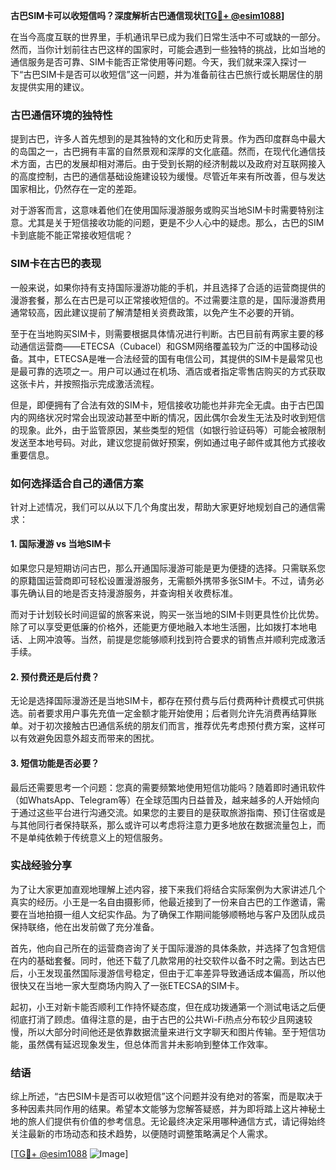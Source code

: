 **古巴SIM卡可以收短信吗？深度解析古巴通信现状[[TG💪+ @esim1088](https://t.me/s/esim1088)]**

在当今高度互联的世界里，手机通讯早已成为我们日常生活中不可或缺的一部分。然而，当你计划前往古巴这样的国家时，可能会遇到一些独特的挑战，比如当地的通信服务是否可靠、SIM卡能否正常使用等问题。今天，我们就来深入探讨一下“古巴SIM卡是否可以收短信”这一问题，并为准备前往古巴旅行或长期居住的朋友提供实用的建议。

### 古巴通信环境的独特性

提到古巴，许多人首先想到的是其独特的文化和历史背景。作为西印度群岛中最大的岛国之一，古巴拥有丰富的自然景观和深厚的文化底蕴。然而，在现代化通信技术方面，古巴的发展却相对滞后。由于受到长期的经济制裁以及政府对互联网接入的高度控制，古巴的通信基础设施建设较为缓慢。尽管近年来有所改善，但与发达国家相比，仍然存在一定的差距。

对于游客而言，这意味着他们在使用国际漫游服务或购买当地SIM卡时需要特别注意。尤其是关于短信接收功能的问题，更是不少人心中的疑虑。那么，古巴的SIM卡到底能不能正常接收短信呢？

### SIM卡在古巴的表现

一般来说，如果你持有支持国际漫游功能的手机，并且选择了合适的运营商提供的漫游套餐，那么在古巴是可以正常接收短信的。不过需要注意的是，国际漫游费用通常较高，因此建议提前了解清楚相关资费政策，以免产生不必要的开销。

至于在当地购买SIM卡，则需要根据具体情况进行判断。古巴目前有两家主要的移动通信运营商——ETECSA（Cubacel）和GSM网络覆盖较为广泛的中国移动设备。其中，ETECSA是唯一合法经营的国有电信公司，其提供的SIM卡是最常见也是最可靠的选项之一。用户可以通过在机场、酒店或者指定零售店购买的方式获取这张卡片，并按照指示完成激活流程。

但是，即便拥有了合法有效的SIM卡，短信接收功能也并非完全无虞。由于古巴国内的网络状况时常会出现波动甚至中断的情况，因此偶尔会发生无法及时收到短信的现象。此外，由于监管原因，某些类型的短信（如银行验证码等）可能会被限制发送至本地号码。对此，建议您提前做好预案，例如通过电子邮件或其他方式接收重要信息。

### 如何选择适合自己的通信方案

针对上述情况，我们可以从以下几个角度出发，帮助大家更好地规划自己的通信需求：

#### 1. 国际漫游 vs 当地SIM卡

如果您只是短期访问古巴，那么开通国际漫游可能是更为便捷的选择。只需联系您的原籍国运营商即可轻松设置漫游服务，无需额外携带多张SIM卡。不过，请务必事先确认目的地是否支持漫游服务，并查询相关收费标准。

而对于计划较长时间逗留的旅客来说，购买一张当地的SIM卡则更具性价比优势。除了可以享受更低廉的价格外，还能更方便地融入本地生活圈，比如拨打本地电话、上网冲浪等。当然，前提是您能够顺利找到符合要求的销售点并顺利完成激活手续。

#### 2. 预付费还是后付费？

无论是选择国际漫游还是当地SIM卡，都存在预付费与后付费两种计费模式可供挑选。前者要求用户事先充值一定金额才能开始使用；后者则允许先消费再结算账单。对于初次接触古巴通信系统的朋友们而言，推荐优先考虑预付费方案，这样可以有效避免因意外超支而带来的困扰。

#### 3. 短信功能是否必要？

最后还需要思考一个问题：您真的需要频繁地使用短信功能吗？随着即时通讯软件（如WhatsApp、Telegram等）在全球范围内日益普及，越来越多的人开始倾向于通过这些平台进行沟通交流。如果您的主要目的是获取旅游指南、预订住宿或是与其他同行者保持联系，那么或许可以考虑将注意力更多地放在数据流量包上，而不是单纯依赖于传统意义上的短信服务。

### 实战经验分享

为了让大家更加直观地理解上述内容，接下来我们将结合实际案例为大家讲述几个真实的经历。小王是一名自由摄影师，他最近接到了一份来自古巴的工作邀请，需要在当地拍摄一组人文纪实作品。为了确保工作期间能够顺畅地与客户及团队成员保持联络，他在出发前做了充分准备。

首先，他向自己所在的运营商咨询了关于国际漫游的具体条款，并选择了包含短信在内的基础套餐。同时，他还下载了几款常用的社交软件以备不时之需。到达古巴后，小王发现虽然国际漫游信号稳定，但由于汇率差异导致通话成本偏高，所以他很快又在当地一家大型商场内购入了一张ETECSA的SIM卡。

起初，小王对新卡能否顺利工作持怀疑态度，但在成功拨通第一个测试电话之后便彻底打消了顾虑。值得注意的是，由于古巴的公共Wi-Fi热点分布较少且网速较慢，所以大部分时间他还是依靠数据流量来进行文字聊天和图片传输。至于短信功能，虽然偶有延迟现象发生，但总体而言并未影响到整体工作效率。

### 结语

综上所述，“古巴SIM卡是否可以收短信”这个问题并没有绝对的答案，而是取决于多种因素共同作用的结果。希望本文能够为您解答疑惑，并为即将踏上这片神秘土地的旅人们提供有价值的参考信息。无论最终决定采用哪种通信方式，请记得始终关注最新的市场动态和技术趋势，以便随时调整策略满足个人需求。

[[TG💪+ @esim1088](https://t.me/s/esim1088) ![Image](https://i.postimg.cc/4NQfJmqS/Snipaste-2025-05-13-00-14-12.png)]
